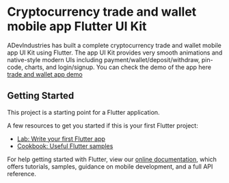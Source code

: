 # Cryptocurrency trade and wallet mobile app Flutter UI Kit

ADevIndustries has built a complete cryptocurrency trade and wallet mobile app UI Kit using Flutter. The app UI Kit provides very smooth animations and native-style modern UIs including payment/wallet/deposit/withdraw, pin-code, charts, and login/signup. You can check the demo of the app here [trade and wallet app demo](https://www.youtube.com/watch?v=_c7ppLp0558&ab_channel=ADevIndustries)

## Getting Started

This project is a starting point for a Flutter application.

A few resources to get you started if this is your first Flutter project:

- [Lab: Write your first Flutter app](https://flutter.dev/docs/get-started/codelab)
- [Cookbook: Useful Flutter samples](https://flutter.dev/docs/cookbook)

For help getting started with Flutter, view our
[online documentation](https://flutter.dev/docs), which offers tutorials,
samples, guidance on mobile development, and a full API reference.
